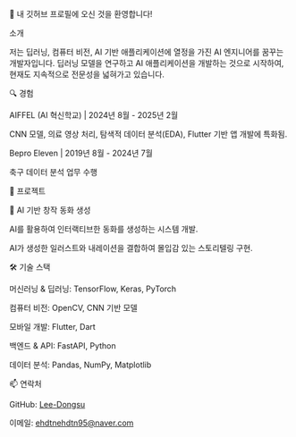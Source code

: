 👋 내 깃허브 프로필에 오신 것을 환영합니다!

소개

저는 딥러닝, 컴퓨터 비전, AI 기반 애플리케이션에 열정을 가진 AI 엔지니어를 꿈꾸는 개발자입니다. 딥러닝 모델을 연구하고 AI 애플리케이션을 개발하는 것으로 시작하여, 현재도 지속적으로 전문성을 넓혀가고 있습니다.


🔍 경험

AIFFEL (AI 혁신학교) | 2024년 8월 - 2025년 2월

CNN 모델, 의료 영상 처리, 탐색적 데이터 분석(EDA), Flutter 기반 앱 개발에 특화됨.

Bepro Eleven | 2019년 8월 - 2024년 7월

축구 데이터 분석 업무 수행


🚀 프로젝트

📖 AI 기반 창작 동화 생성

AI를 활용하여 인터랙티브한 동화를 생성하는 시스템 개발.

AI가 생성한 일러스트와 내레이션을 결합하여 몰입감 있는 스토리텔링 구현.


🛠️ 기술 스택

머신러닝 & 딥러닝: TensorFlow, Keras, PyTorch

컴퓨터 비전: OpenCV, CNN 기반 모델

모바일 개발: Flutter, Dart

백엔드 & API: FastAPI, Python

데이터 분석: Pandas, NumPy, Matplotlib


📫 연락처

GitHub: [Lee-Dongsu](https://github.com/Lee-Dongsu)

이메일: ehdtnehdtn95@naver.com

